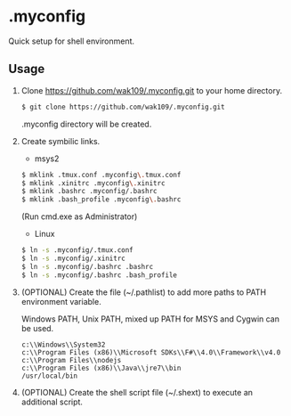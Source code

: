 <!-- -*- mode:gfm; code:utf-8 -*- -->

.myconfig
========

Quick setup for shell environment.



Usage
-----

1. Clone https://github.com/wak109/.myconfig.git to your home directory.


   ``` sh
   $ git clone https://github.com/wak109/.myconfig.git
   ```

   .myconfig directory will be created.


2. Create symbilic links.

   - msys2

   ``` sh
   $ mklink .tmux.conf .myconfig\.tmux.conf
   $ mklink .xinitrc .myconfig\.xinitrc
   $ mklink .bashrc .myconfig/.bashrc
   $ mklink .bash_profile .myconfig\.bashrc
   ```
   (Run cmd.exe as Administrator)


   - Linux

   ``` sh
   $ ln -s .myconfig/.tmux.conf
   $ ln -s .myconfig/.xinitrc
   $ ln -s .myconfig/.bashrc .bashrc
   $ ln -s .myconfig/.bashrc .bash_profile
   ```

3. (OPTIONAL) Create the file (~/.pathlist) to add more paths
   to PATH environment variable.

   Windows PATH, Unix PATH, mixed up PATH for MSYS and Cygwin can be used.

   ``` .pathlist
   c:\\Windows\\System32
   c:\\Program Files (x86)\\Microsoft SDKs\\F#\\4.0\\Framework\\v4.0
   c:\\Program Files\\nodejs
   c:\\Program Files (x86)\\Java\\jre7\\bin
   /usr/local/bin
   ```

3. (OPTIONAL) Create the shell script file (~/.shext) to
   execute an additional script.
